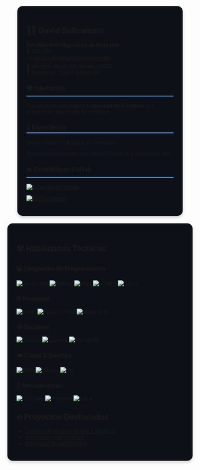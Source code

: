 <div style="display: flex; flex-direction: row; flex-wrap: wrap; gap: 20px; justify-content: center; align-items: flex-start;">

<!-- Columna Izquierda - Perfil -->
<div style="flex: 1; min-width: 300px; max-width: 400px; background: #0d1117; border-radius: 15px; padding: 25px; box-shadow: 0 4px 8px rgba(0,0,0,0.2);">

## 👨‍💻 David Sullcamani
**Estudiante de Ingeniería de Sistemas**  
📍 BOLIVIA     
✉️ davidsullcamani25@gmail.com  
💬 Discord: david_sullcamani_05082  
💬 Facebook : David Sullcamani 
  
<div style="margin-top: 20px;">
<h3 style="border-bottom: 2px solid #58a6ff; padding-bottom: 5px;">📚 Educación</h3>
<p>Actualmente estudiando <strong>Ingeniería de Sistemas</strong> con enfoque en desarrollo de software</p>
</div>

<div style="margin-top: 20px;">
<h3 style="border-bottom: 2px solid #58a6ff; padding-bottom: 5px;">💼 Experiencia</h3>
<p>Desarrollador Full Stack en formación</p>
<p>Proyectos personales con React y Node.js y aplicacion web </p>
</div>

<div style="margin-top: 20px;">
<h3 style="border-bottom: 2px solid #58a6ff; padding-bottom: 5px;">📊 Estadísticas GitHub</h3>

[![Estadísticas GitHub](https://github-readme-stats.vercel.app/api?username=1010nishant&show_icons=true&theme=dark)](https://github.com/1010nishant)

[![Racha GitHub](https://github-readme-streak-stats.herokuapp.com/?user=1010nishant&theme=dark)](https://github.com/1010nishant)
</div>
</div>

<!-- Columna Derecha - Habilidades -->
<div style="flex: 1; min-width: 300px; max-width: 500px; background: #0d1117; border-radius: 15px; padding: 25px; box-shadow: 0 4px 8px rgba(0,0,0,0.2);">

## 🛠 Habilidades Técnicas

### 💻 Lenguajes de Programación
![JavaScript](https://img.shields.io/badge/-JavaScript-F7DF1E?style=flat-square&logo=javascript&logoColor=black)
![Python](https://img.shields.io/badge/-Python-3776AB?style=flat-square&logo=python&logoColor=white)
![Java](https://img.shields.io/badge/-Java-007396?style=flat-square&logo=java&logoColor=white)
![HTML5](https://img.shields.io/badge/-HTML5-E34F26?style=flat-square&logo=html5&logoColor=white)
![CSS3](https://img.shields.io/badge/-CSS3-1572B6?style=flat-square&logo=css3&logoColor=white)

### 🌐 Frontend
![React](https://img.shields.io/badge/-React-61DAFB?style=flat-square&logo=react&logoColor=white)
![Tailwind CSS](https://img.shields.io/badge/-Tailwind_CSS-38B2AC?style=flat-square&logo=tailwind-css&logoColor=white)
![Material UI](https://img.shields.io/badge/-Material_UI-0081CB?style=flat-square&logo=material-ui&logoColor=white)

### ⚙️ Backend
![Node.js](https://img.shields.io/badge/-Node.js-339933?style=flat-square&logo=node.js&logoColor=white)
![Express](https://img.shields.io/badge/-Express-000000?style=flat-square&logo=express&logoColor=white)
![MongoDB](https://img.shields.io/badge/-MongoDB-47A248?style=flat-square&logo=mongodb&logoColor=white)

### ☁️ Cloud & DevOps
![AWS](https://img.shields.io/badge/-AWS-232F3E?style=flat-square&logo=amazon-aws)
![Docker](https://img.shields.io/badge/-Docker-2496ED?style=flat-square&logo=docker&logoColor=white)
![Git](https://img.shields.io/badge/-Git-F05032?style=flat-square&logo=git&logoColor=white)

### 🔧 Herramientas
![VS Code](https://img.shields.io/badge/-VS_Code-007ACC?style=flat-square&logo=visual-studio-code&logoColor=white)
![Postman](https://img.shields.io/badge/-Postman-FF6C37?style=flat-square&logo=postman&logoColor=white)
![Linux](https://img.shields.io/badge/-Linux-FCC624?style=flat-square&logo=linux&logoColor=black)

## 🔥 Proyectos Destacados
- [Sistema de gestión (React + Node.js)](https://github.com/1010nishant)
- [Aplicación web fullstack](https://github.com/1010nishant)
- [Proyectos de aprendizaje](https://github.com/1010nishant)

</div>
</div>
